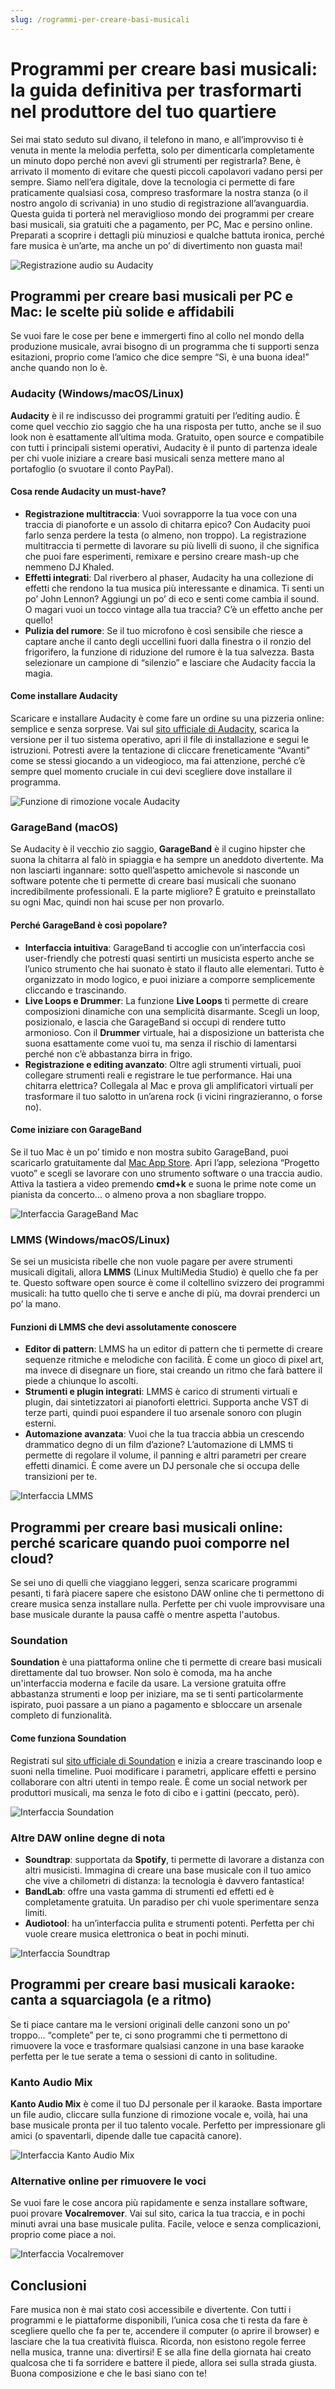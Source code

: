 ```yaml
---
slug: /rogrammi-per-creare-basi-musicali
---
```

# Programmi per creare basi musicali: la guida definitiva per trasformarti nel produttore del tuo quartiere

Sei mai stato seduto sul divano, il telefono in mano, e all’improvviso ti è venuta in mente la melodia perfetta, solo per dimenticarla completamente un minuto dopo perché non avevi gli strumenti per registrarla? Bene, è arrivato il momento di evitare che questi piccoli capolavori vadano persi per sempre. Siamo nell’era digitale, dove la tecnologia ci permette di fare praticamente qualsiasi cosa, compreso trasformare la nostra stanza (o il nostro angolo di scrivania) in uno studio di registrazione all’avanguardia. Questa guida ti porterà nel meraviglioso mondo dei programmi per creare basi musicali, sia gratuiti che a pagamento, per PC, Mac e persino online. Preparati a scoprire i dettagli più minuziosi e qualche battuta ironica, perché fare musica è un’arte, ma anche un po’ di divertimento non guasta mai!

![Registrazione audio su Audacity](/guide-img/output/d1b61e1b.jpg)

## Programmi per creare basi musicali per PC e Mac: le scelte più solide e affidabili

Se vuoi fare le cose per bene e immergerti fino al collo nel mondo della produzione musicale, avrai bisogno di un programma che ti supporti senza esitazioni, proprio come l’amico che dice sempre “Sì, è una buona idea!” anche quando non lo è.

### Audacity (Windows/macOS/Linux)

**Audacity** è il re indiscusso dei programmi gratuiti per l’editing audio. È come quel vecchio zio saggio che ha una risposta per tutto, anche se il suo look non è esattamente all’ultima moda. Gratuito, open source e compatibile con tutti i principali sistemi operativi, Audacity è il punto di partenza ideale per chi vuole iniziare a creare basi musicali senza mettere mano al portafoglio (o svuotare il conto PayPal).

#### Cosa rende Audacity un must-have?

- **Registrazione multitraccia**: Vuoi sovrapporre la tua voce con una traccia di pianoforte e un assolo di chitarra epico? Con Audacity puoi farlo senza perdere la testa (o almeno, non troppo). La registrazione multitraccia ti permette di lavorare su più livelli di suono, il che significa che puoi fare esperimenti, remixare e persino creare mash-up che nemmeno DJ Khaled.
- **Effetti integrati**: Dal riverbero al phaser, Audacity ha una collezione di effetti che rendono la tua musica più interessante e dinamica. Ti senti un po’ John Lennon? Aggiungi un po’ di eco e senti come cambia il sound. O magari vuoi un tocco vintage alla tua traccia? C’è un effetto anche per quello!
- **Pulizia del rumore**: Se il tuo microfono è così sensibile che riesce a captare anche il canto degli uccellini fuori dalla finestra o il ronzio del frigorifero, la funzione di riduzione del rumore è la tua salvezza. Basta selezionare un campione di “silenzio” e lasciare che Audacity faccia la magia.

#### Come installare Audacity

Scaricare e installare Audacity è come fare un ordine su una pizzeria online: semplice e senza sorprese. Vai sul [sito ufficiale di Audacity](https://www.audacityteam.org/download/), scarica la versione per il tuo sistema operativo, apri il file di installazione e segui le istruzioni. Potresti avere la tentazione di cliccare freneticamente “Avanti” come se stessi giocando a un videogioco, ma fai attenzione, perché c’è sempre quel momento cruciale in cui devi scegliere dove installare il programma.

![Funzione di rimozione vocale Audacity](/guide-img/output/282fe895.jpg)

### GarageBand (macOS)

Se Audacity è il vecchio zio saggio, **GarageBand** è il cugino hipster che suona la chitarra al falò in spiaggia e ha sempre un aneddoto divertente. Ma non lasciarti ingannare: sotto quell’aspetto amichevole si nasconde un software potente che ti permette di creare basi musicali che suonano incredibilmente professionali. E la parte migliore? È gratuito e preinstallato su ogni Mac, quindi non hai scuse per non provarlo.

#### Perché GarageBand è così popolare?

- **Interfaccia intuitiva**: GarageBand ti accoglie con un’interfaccia così user-friendly che potresti quasi sentirti un musicista esperto anche se l’unico strumento che hai suonato è stato il flauto alle elementari. Tutto è organizzato in modo logico, e puoi iniziare a comporre semplicemente cliccando e trascinando.
- **Live Loops e Drummer**: La funzione **Live Loops** ti permette di creare composizioni dinamiche con una semplicità disarmante. Scegli un loop, posizionalo, e lascia che GarageBand si occupi di rendere tutto armonioso. Con il **Drummer** virtuale, hai a disposizione un batterista che suona esattamente come vuoi tu, ma senza il rischio di lamentarsi perché non c’è abbastanza birra in frigo.
- **Registrazione e editing avanzato**: Oltre agli strumenti virtuali, puoi collegare strumenti reali e registrare le tue performance. Hai una chitarra elettrica? Collegala al Mac e prova gli amplificatori virtuali per trasformare il tuo salotto in un’arena rock (i vicini ringrazieranno, o forse no).

#### Come iniziare con GarageBand

Se il tuo Mac è un po’ timido e non mostra subito GarageBand, puoi scaricarlo gratuitamente dal [Mac App Store](https://apps.apple.com/it/app/garageband/id682658836?mt=12). Apri l’app, seleziona “Progetto vuoto” e scegli se lavorare con uno strumento software o una traccia audio. Attiva la tastiera a video premendo **cmd+k** e suona le prime note come un pianista da concerto... o almeno prova a non sbagliare troppo.

![Interfaccia GarageBand Mac](/guide-img/output/30fe7d64.jpg)

### LMMS (Windows/macOS/Linux)

Se sei un musicista ribelle che non vuole pagare per avere strumenti musicali digitali, allora **LMMS** (Linux MultiMedia Studio) è quello che fa per te. Questo software open source è come il coltellino svizzero dei programmi musicali: ha tutto quello che ti serve e anche di più, ma dovrai prenderci un po’ la mano.

#### Funzioni di LMMS che devi assolutamente conoscere

- **Editor di pattern**: LMMS ha un editor di pattern che ti permette di creare sequenze ritmiche e melodiche con facilità. È come un gioco di pixel art, ma invece di disegnare un fiore, stai creando un ritmo che farà battere il piede a chiunque lo ascolti.
- **Strumenti e plugin integrati**: LMMS è carico di strumenti virtuali e plugin, dai sintetizzatori ai pianoforti elettrici. Supporta anche VST di terze parti, quindi puoi espandere il tuo arsenale sonoro con plugin esterni.
- **Automazione avanzata**: Vuoi che la tua traccia abbia un crescendo drammatico degno di un film d’azione? L’automazione di LMMS ti permette di regolare il volume, il panning e altri parametri per creare effetti dinamici. È come avere un DJ personale che si occupa delle transizioni per te.

![Interfaccia LMMS](/guide-img/output/f167c9b8.jpg)

## Programmi per creare basi musicali online: perché scaricare quando puoi comporre nel cloud?

Se sei uno di quelli che viaggiano leggeri, senza scaricare programmi pesanti, ti farà piacere sapere che esistono DAW online che ti permettono di creare musica senza installare nulla. Perfette per chi vuole improvvisare una base musicale durante la pausa caffè o mentre aspetta l'autobus.

### Soundation

**Soundation** è una piattaforma online che ti permette di creare basi musicali direttamente dal tuo browser. Non solo è comoda, ma ha anche un'interfaccia moderna e facile da usare. La versione gratuita offre abbastanza strumenti e loop per iniziare, ma se ti senti particolarmente ispirato, puoi passare a un piano a pagamento e sbloccare un arsenale completo di funzionalità.

#### Come funziona Soundation

Registrati sul [sito ufficiale di Soundation](https://soundation.com/) e inizia a creare trascinando loop e suoni nella timeline. Puoi modificare i parametri, applicare effetti e persino collaborare con altri utenti in tempo reale. È come un social network per produttori musicali, ma senza le foto di cibo e i gattini (peccato, però).

![Interfaccia Soundation](/guide-img/output/ed5f312.jpg)

### Altre DAW online degne di nota

- **Soundtrap**: supportata da **Spotify**, ti permette di lavorare a distanza con altri musicisti. Immagina di creare una base musicale con il tuo amico che vive a chilometri di distanza: la tecnologia è davvero fantastica!
- **BandLab**: offre una vasta gamma di strumenti ed effetti ed è completamente gratuita. Un paradiso per chi vuole sperimentare senza limiti.
- **Audiotool**: ha un’interfaccia pulita e strumenti potenti. Perfetta per chi vuole creare musica elettronica o beat in pochi minuti.

![Interfaccia Soundtrap](/guide-img/output/6b9b1201.jpg)

## Programmi per creare basi musicali karaoke: canta a squarciagola (e a ritmo)

Se ti piace cantare ma le versioni originali delle canzoni sono un po' troppo... “complete” per te, ci sono programmi che ti permettono di rimuovere la voce e trasformare qualsiasi canzone in una base karaoke perfetta per le tue serate a tema o sessioni di canto in solitudine.

### Kanto Audio Mix

**Kanto Audio Mix** è come il tuo DJ personale per il karaoke. Basta importare un file audio, cliccare sulla funzione di rimozione vocale e, voilà, hai una base musicale pronta per il tuo talento vocale. Perfetto per impressionare gli amici (o spaventarli, dipende dalle tue capacità canore).

![Interfaccia Kanto Audio Mix](/guide-img/output/f5b1936f.jpg)

### Alternative online per rimuovere le voci

Se vuoi fare le cose ancora più rapidamente e senza installare software, puoi provare **Vocalremover**. Vai sul sito, carica la tua traccia, e in pochi minuti avrai una base musicale pulita. Facile, veloce e senza complicazioni, proprio come piace a noi.

![Interfaccia Vocalremover](/guide-img/output/31f8c14f.jpg)

## Conclusioni

Fare musica non è mai stato così accessibile e divertente. Con tutti i programmi e le piattaforme disponibili, l’unica cosa che ti resta da fare è scegliere quello che fa per te, accendere il computer (o aprire il browser) e lasciare che la tua creatività fluisca. Ricorda, non esistono regole ferree nella musica, tranne una: divertirsi! E se alla fine della giornata hai creato qualcosa che ti fa sorridere e battere il piede, allora sei sulla strada giusta. Buona composizione e che le basi siano con te!
